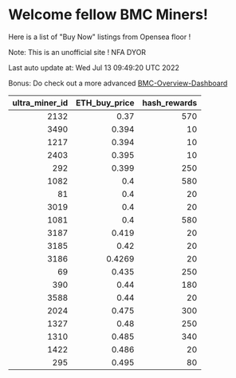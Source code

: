 # Welcome fellow BMC Miners!
Here is a list of "Buy Now" listings from Opensea floor !

Note: This is an unofficial site ! NFA DYOR

Last auto update at: Wed Jul 13 09:49:20 UTC 2022

Bonus: Do check out a more advanced [BMC-Overview-Dashboard](https://dune.com/defifunk/BMC-Overview-Dashboard)


|   ultra_miner_id |   ETH_buy_price |   hash_rewards |
|-----------------:|----------------:|---------------:|
|             2132 |          0.37   |            570 |
|             3490 |          0.394  |             10 |
|             1217 |          0.394  |             10 |
|             2403 |          0.395  |             10 |
|              292 |          0.399  |            250 |
|             1082 |          0.4    |            580 |
|               81 |          0.4    |             20 |
|             3019 |          0.4    |             20 |
|             1081 |          0.4    |            580 |
|             3187 |          0.419  |             20 |
|             3185 |          0.42   |             20 |
|             3186 |          0.4269 |             20 |
|               69 |          0.435  |            250 |
|              390 |          0.44   |            180 |
|             3588 |          0.44   |             20 |
|             2024 |          0.475  |            300 |
|             1327 |          0.48   |            250 |
|             1310 |          0.485  |            340 |
|             1422 |          0.486  |             20 |
|              295 |          0.495  |             80 |